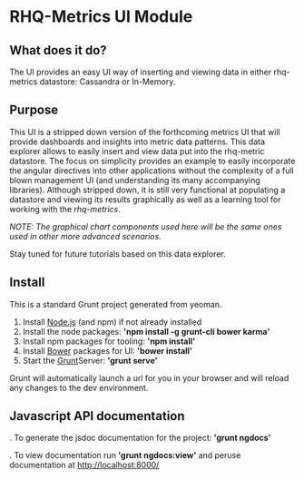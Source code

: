 # RHQ-Metrics UI Module

## What does it do?
The UI provides an easy UI way of inserting and viewing data in either rhq-metrics datastore: Cassandra or In-Memory.

## Purpose
This UI is a stripped down version of the forthcoming  metrics UI that will provide dashboards and insights into metric data patterns. This data explorer allows to easily insert and view data put into the rhq-metric datastore. The focus on simplicity provides an example to easily incorporate the angular directives into other applications without the complexity of a full blown management UI
(and understanding its many accompanying libraries). Although stripped down, it is still very functional at populating a datastore and viewing its results graphically as well as a learning tool for working with the *rhq-metrics*.

_NOTE: The graphical chart components used here will be the same ones used in other more advanced scenarios._

Stay tuned for future tutorials based on this data explorer.

## Install
This is a standard Grunt project generated from yeoman. 

1. Install [Node.js](http://nodejs.org)  (and npm) if not already installed
2. Install the node packages: **'npm install -g grunt-cli bower karma'**
3. Install npm packages for tooling: **'npm install'**
4. Install [Bower](http://bower.io) packages for UI: **'bower install'**
5. Start the [Grunt](http://gruntjs.com)Server: **'grunt serve'**

Grunt will automatically launch a url for you in your browser and will reload any changes to the dev environment.

## Javascript API documentation

. To generate the jsdoc documentation for the project: **'grunt ngdocs'**

. To view documentation run **'grunt ngdocs:view'** and peruse documentation at [http://localhost:8000/](http://localhost:8000/)

